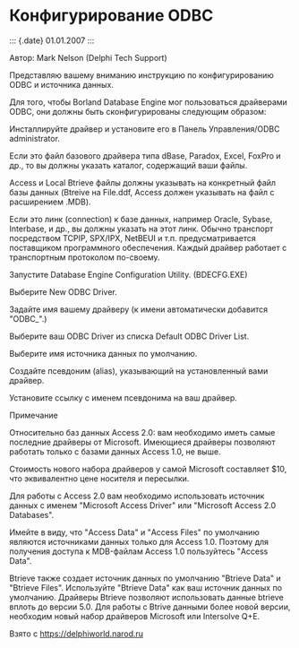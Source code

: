 Конфигурирование ODBC
=====================

::: {.date}
01.01.2007
:::

Автор: Mark Nelson (Delphi Tech Support)

Представляю вашему вниманию инструкцию по конфигурированию ODBC и
источника данных.

Для того, чтобы Borland Database Engine мог пользоваться драйверами
ODBC, они должны быть сконфигурированы следующим образом:

Инсталлируйте драйвер и установите его в Панель Управления/ODBC
administrator.

Если это файл базового драйвера типа dBase, Paradox, Excel, FoxPro и
др., то вы должны указать каталог, содержащий ваши файлы.

Access и Local Btrieve файлы должны указывать на конкретный файл базы
данных (Btreive на File.ddf, Access должен указывать на файл с
расширением .MDB).

Если это линк (connection) к базе данных, например Oracle, Sybase,
Interbase, и др., вы должны указать на этот линк. Обычно транспорт
посредством TCPIP, SPX/IPX, NetBEUI и т.п. предусматривается поставщиком
программного обеспечения. Каждый драйвер работает с транспортным
протоколом по-своему.

Запустите Database Engine Configuration Utility. (BDECFG.EXE)

Выберите New ODBC Driver.

Задайте имя вашему драйверу (к имени автоматически добавится
\"ODBC\_\".)

Выберите ваш ODBC Driver из списка Default ODBC Driver List.

Выберите имя источника данных по умолчанию.

Создайте псевдоним (alias), указывающий на установленный вами драйвер.

Установите ссылку с именем псевдонима на ваш драйвер.

Примечание

Относительно баз данных Access 2.0: вам необходимо иметь самые последние
драйверы от Microsoft. Имеющиеся драйверы позволяют работать только с
базами данных Access 1.0, не выше.

Стоимость нового набора драйверов у самой Microsoft составляет \$10, что
эквивалентно цене носителя и пересылки.

Для работы с Access 2.0 вам необходимо использовать источник данных с
именем \"Microsoft Access Driver\" или \"Microsoft Access 2.0
Databases\".

Имейте в виду, что \"Access Data\" и \"Access Files\" по умолчанию
являются источниками данных только для Access 1.0. Поэтому для получения
доступа к MDB-файлам Access 1.0 пользуйтесь \"Access Data\".

Btrieve также создает источник данных по умолчанию \"Btrieve Data\" и
\"Btrieve Files\". Используйте \"Btrieve Data\" как ваш источник данных
по умолчанию. Драйверы Btrieve позволяют использовать данные btrieve
вплоть до версии 5.0. Для работы с Btrive данными более новой версии,
необходим новый набор драйверов Microsoft или Intersolve Q+E.

Взято с <https://delphiworld.narod.ru>
